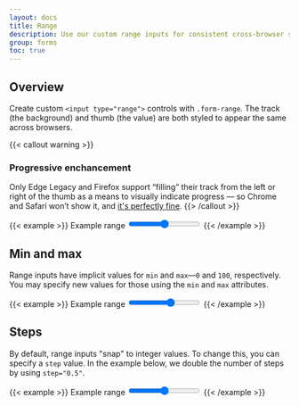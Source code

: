 ```yaml
---
layout: docs
title: Range
description: Use our custom range inputs for consistent cross-browser styling and built-in customization.
group: forms
toc: true
---
```


## Overview

Create custom `<input type="range">` controls with `.form-range`. The track (the background) and thumb (the value) are both styled to appear the same across browsers.

{{< callout warning >}}
### Progressive enchancement

Only Edge Legacy and Firefox support “filling” their track from the left or right of the thumb as a means to visually indicate progress — so Chrome and Safari won’t show it, and [it's perfectly fine](https://alistapart.com/article/understandingprogressiveenhancement/).
{{> /callout >}}

{{< example >}}
<label for="customRange1" class="form-label">Example range</label>
<input type="range" class="form-range" id="customRange1">
{{< /example >}}

## Min and max

Range inputs have implicit values for `min` and `max`—`0` and `100`, respectively. You may specify new values for those using the `min` and `max` attributes.

{{< example >}}
<label for="customRange2" class="form-label">Example range</label>
<input type="range" class="form-range" min="0" max="5" id="customRange2">
{{< /example >}}

## Steps

By default, range inputs "snap" to integer values. To change this, you can specify a `step` value. In the example below, we double the number of steps by using `step="0.5"`.

{{< example >}}
<label for="customRange3" class="form-label">Example range</label>
<input type="range" class="form-range" min="0" max="5" step="0.5" id="customRange3">
{{< /example >}}
